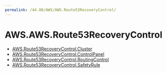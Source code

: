 ```yaml
---
permalink: /44.00/AWS/AWS.Route53RecoveryControl/
---
```


# AWS.AWS.Route53RecoveryControl



* [AWS.Route53RecoveryControl.Cluster](AWS.Route53RecoveryControl.Cluster.md)
* [AWS.Route53RecoveryControl.ControlPanel](AWS.Route53RecoveryControl.ControlPanel.md)
* [AWS.Route53RecoveryControl.RoutingControl](AWS.Route53RecoveryControl.RoutingControl.md)
* [AWS.Route53RecoveryControl.SafetyRule](AWS.Route53RecoveryControl.SafetyRule.md)